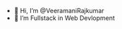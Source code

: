 - 👋 Hi, I’m @VeeramaniRajkumar
- 👀 I’m Fullstack in Web Devlopment

<!---
VeeramaniRajkumar32/VeeramaniRajkumar32 is a ✨ special ✨ repository because its `README.md` (this file) appears on your GitHub profile.
You can click the Preview link to take a look at your changes.
--->

